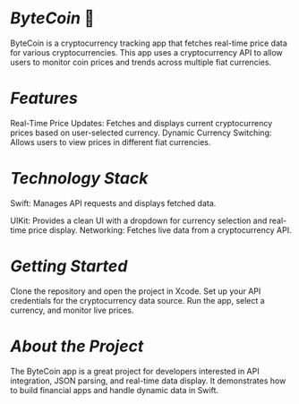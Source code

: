 # *ByteCoin* 💱
ByteCoin is a cryptocurrency tracking app that fetches real-time price data for various cryptocurrencies. This app uses a cryptocurrency API to allow users to monitor coin prices and trends across multiple fiat currencies.

# *Features*

Real-Time Price Updates: Fetches and displays current cryptocurrency prices based on user-selected currency.
Dynamic Currency Switching: Allows users to view prices in different fiat currencies.

# *Technology Stack*

Swift: Manages API requests and displays fetched data.

UIKit: Provides a clean UI with a dropdown for currency selection and real-time price display.
Networking: Fetches live data from a cryptocurrency API.

# *Getting Started*

Clone the repository and open the project in Xcode.
Set up your API credentials for the cryptocurrency data source.
Run the app, select a currency, and monitor live prices.

# *About the Project*

The ByteCoin app is a great project for developers interested in API integration, JSON parsing, and real-time data display. It demonstrates how to build financial apps and handle dynamic data in Swift.

